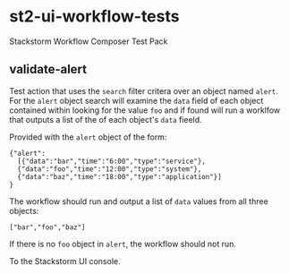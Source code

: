 # st2-ui-workflow-tests
Stackstorm Workflow Composer Test Pack

## validate-alert

Test action that uses the `search` filter critera over an object named `alert`. For the `alert` object search will examine the `data` field of each object contained within looking for the value `foo` and if found will run a worklfow that outputs a list of the of each object's `data` fieeld. 

Provided with the `alert` object of the form:
```
{"alert": 
  [{"data":"bar","time":"6:00","type":"service"},
  {"data":"foo","time":"12:00","type":"system"},
  {"data":"baz","time":"18:00","type":"application"}]
}
```

The workflow should run and output a list of `data` values from all three objects:
```
["bar","foo","baz"]
```

If there is no `foo` object in `alert`, the workflow should not run.

To the Stackstorm UI console.
